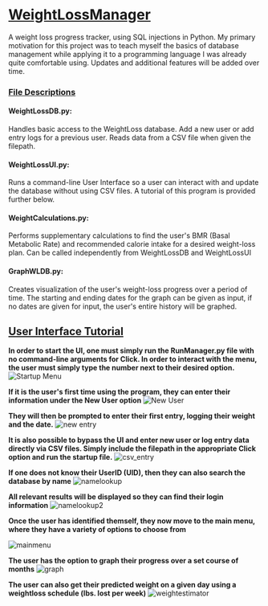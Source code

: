 # <ins>WeightLossManager</ins>
A weight loss progress tracker, using SQL injections in Python. My primary motivation for this project was to teach myself the basics of database management while applying it to a programming language I was already quite comfortable using. Updates and additional features will be added over time.

### <ins>File Descriptions</ins>
#### WeightLossDB.py:
Handles basic access to the WeightLoss database. Add a new user or add entry logs for a previous user. Reads data from a CSV file when given the filepath.

#### WeightLossUI.py:
Runs a command-line User Interface so a user can interact with and update the database without using CSV files. A tutorial of this program is provided further below.

#### WeightCalculations.py:
Performs supplementary calculations to find the user's BMR (Basal Metabolic Rate) and recommended calorie intake for a desired weight-loss plan. Can be called independently from WeightLossDB and WeightLossUI

#### GraphWLDB.py:
Creates visualization of the user's weight-loss progress over a period of time. The starting and ending dates for the graph can be given as input, if no dates are given for input, the user's entire history will be graphed.


## <ins>User Interface Tutorial</ins>
**In order to start the UI, one must simply run the RunManager.py file with no command-line arguments for Click. In order to interact with the menu, the user must simply type the number next to their desired option.**
![Startup Menu](/images/startup.png)

**If it is the user's first time using the program, they can enter their information under the New User option**
![New User](/images/newuser0.png)


**They will then be prompted to enter their first entry, logging their weight and the date.**
![new entry](/images/newentry.png)

**It is also possible to bypass the UI and enter new user or log entry data directly via CSV files. Simply include the filepath in the appropriate Click option and run the startup file.**
![csv_entry](/images/csventry.png)

**If one does not know their UserID (UID), then they can also search the database by name**
![namelookup](/images/namelookup1.png)

**All relevant results will be displayed so they can find their login information**
![namelookup2](/images/namelookup2.png)

**Once the user has identified themself, they now move to the main menu, where they have a variety of options to choose from**

![mainmenu](/images/mainmenu.png)

**The user has the option to graph their progress over a set course of months**
![graph](/images/graph.png)

**The user can also get their predicted weight on a given day using a weightloss schedule (lbs. lost per week)**
![weightestimator](/images/weightestimator.png)
